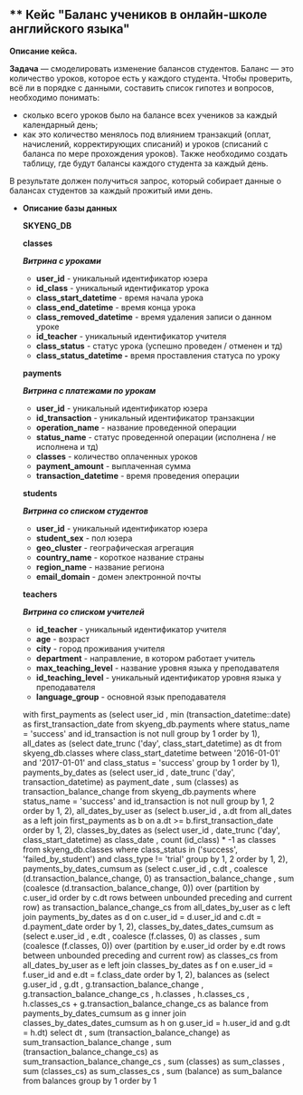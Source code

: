 ﻿## ** Кейс "Баланс учеников в онлайн-школе английского языка"


**Описание кейса.**

**Задача** — смоделировать изменение балансов студентов. Баланс — это количество уроков, которое есть у каждого студента. 
Чтобы проверить, всё ли в порядке с данными, составить список гипотез и вопросов, необходимо понимать: 
- сколько всего уроков было на балансе всех учеников за каждый календарный день;
- как это количество менялось под влиянием транзакций (оплат, начислений, корректирующих списаний) и уроков (списаний с баланса по мере прохождения уроков).
Также необходимо создать таблицу, где будут балансы каждого студента за каждый день.

В результате должен получиться запрос, который собирает данные о балансах студентов за каждый прожитый ими день.

- **Описание базы данных**
    
    **SKYENG_DB**
    
    **classes**
    
    ***Витрина с уроками***
    
    - **user_id** - уникальный идентификатор юзера
    - **id_class** - уникальный идентификатор урока
    - **class_start_datetime** - время начала урока
    - **class_end_datetime** - время конца урока
    - **class_removed_datetime** - время удаления записи о данном уроке
    - **id_teacher** - уникальный идентификатор учителя
    - **class_status** - статус урока (успешно проведен / отменен и тд)
    - **class_status_datetime  -** время проставления статуса по уроку
    
    **payments**
    
    ***Витрина с платежами по урокам***
    
    - **user_id** - уникальный идентификатор юзера
    - **id_transaction** - уникальный идентификатор транзакции
    - **operation_name** - название проведенной операции
    - **status_name** - статус проведенной операции (исполнена / не исполнена и тд)
    - **classes** - количество оплаченных уроков
    - **payment_amount** - выплаченная сумма
    - **transaction_datetime** - время проведения операции
    
    **students**
    
    ***Витрина со списком студентов***
    
    - **user_id** - уникальный идентификатор юзера
    - **student_sex** - пол юзера
    - **geo_cluster** - географическая агрегация
    - **country_name** - короткое название страны
    - **region_name** - название региона
    - **email_domain** - домен электронной почты
    
    **teachers**
    
    ***Витрина со списком учителей***
    
    - **id_teacher** - уникальный идентификатор учителя
    - **age** - возраст
    - **city** - город проживания учителя
    - **department** - направление, в котором работает учитель
    - **max_teaching_level** - название уровня языка у преподавателя
    - **id_teaching_level** - уникальный идентификатор уровня языка у преподавателя
    - **language_group** - основной язык преподавателя


    with first_payments as (select user_id
            , min (transaction_datetime::date) as first_transaction_date
        from skyeng_db.payments
        where status_name = 'success'
        and id_transaction is not null
        group by 1
        order by 1),
    all_dates as (select date_trunc ('day', class_start_datetime) as dt
        from skyeng_db.classes
        where class_start_datetime between '2016-01-01' and '2017-01-01'
            and class_status = 'success'
        group by 1
        order by 1),
    payments_by_dates as (select user_id
            , date_trunc ('day', transaction_datetime) as payment_date
            , sum (classes) as transaction_balance_change
        from skyeng_db.payments
        where status_name = 'success'
        and id_transaction is not null
        group by 1, 2
        order by 1, 2),
    all_dates_by_user as (select b.user_id
            , a.dt
        from all_dates as a
            left join first_payments as b
                on a.dt >= b.first_transaction_date
        order by 1, 2),
    classes_by_dates as (select user_id
            , date_trunc ('day', class_start_datetime) as class_date
            , count (id_class) * -1 as classes
        from skyeng_db.classes
        where class_status in ('success', 'failed_by_student')
            and class_type != 'trial'
        group by 1, 2
        order by 1, 2),
    payments_by_dates_cumsum as (select c.user_id
            , c.dt
            , coalesce (d.transaction_balance_change, 0) as transaction_balance_change
            , sum (coalesce (d.transaction_balance_change, 0)) over (partition by c.user_id order by c.dt rows between unbounded preceding and current row) as transaction_balance_change_cs
        from all_dates_by_user as c
          left join payments_by_dates as d 
                on c.user_id = d.user_id and c.dt = d.payment_date
        order by 1, 2),
     classes_by_dates_dates_cumsum as (select e.user_id
            , e.dt
            , coalesce (f.classes, 0) as classes
            , sum (coalesce (f.classes, 0)) over (partition by e.user_id order by e.dt rows between unbounded preceding and current row) as classes_cs
        from all_dates_by_user as e
            left join classes_by_dates as f
                 on e.user_id = f.user_id and e.dt = f.class_date
        order by 1, 2),
    balances as (select g.user_id
            , g.dt
            , g.transaction_balance_change
            , g.transaction_balance_change_cs
            , h.classes 
            , h.classes_cs
            , h.classes_cs + g.transaction_balance_change_cs as balance
        from payments_by_dates_cumsum as g
         inner join classes_by_dates_dates_cumsum as h
            on g.user_id = h.user_id and g.dt = h.dt)
    select dt
        , sum (transaction_balance_change) as sum_transaction_balance_change
        , sum (transaction_balance_change_cs) as sum_transaction_balance_change_cs
        , sum (classes) as sum_classes
        , sum (classes_cs) as sum_classes_cs
        , sum (balance) as sum_balance
    from balances
    group by 1
    order by 1

